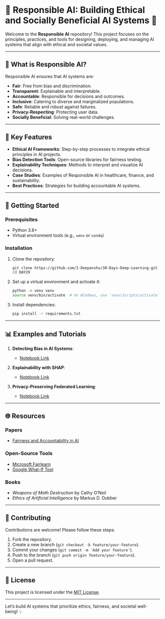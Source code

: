 # 🌟 Responsible AI: Building Ethical and Socially Beneficial AI Systems 🌟

Welcome to the **Responsible AI** repository! This project focuses on the principles, practices, and tools for designing, deploying, and managing AI systems that align with ethical and societal values.

---

## 🧐 What is Responsible AI?
Responsible AI ensures that AI systems are:
- **Fair**: Free from bias and discrimination.
- **Transparent**: Explainable and interpretable.
- **Accountable**: Responsible for decisions and outcomes.
- **Inclusive**: Catering to diverse and marginalized populations.
- **Safe**: Reliable and robust against failures.
- **Privacy-Respecting**: Protecting user data.
- **Socially Beneficial**: Solving real-world challenges.

---

## 🔑 Key Features
- **Ethical AI Frameworks**: Step-by-step processes to integrate ethical principles in AI projects.
- **Bias Detection Tools**: Open-source libraries for fairness testing.
- **Explainability Techniques**: Methods to interpret and visualize AI decisions.
- **Case Studies**: Examples of Responsible AI in healthcare, finance, and sustainability.
- **Best Practices**: Strategies for building accountable AI systems.

---

## 🚀 Getting Started

### Prerequisites
- Python 3.8+
- Virtual environment tools (e.g., `venv` or `conda`)

### Installation
1. Clone the repository:
   ```bash
   git clone https://github.com/I-Deepanshu/30-Days-Deep-Learning.git
   cd DAY29
   ```

2. Set up a virtual environment and activate it:
   ```bash
   python -m venv venv
   source venv/bin/activate  # On Windows, use `venv\Scripts\activate`
   ```

3. Install dependencies:
   ```bash
   pip install -r requirements.txt
   ```

---

## 📊 Examples and Tutorials
1. **Detecting Bias in AI Systems**:
   - [Notebook Link](notebooks/detecting_bias.ipynb)

2. **Explainability with SHAP**:
   - [Notebook Link](notebooks/explainability_with_shap.ipynb)

3. **Privacy-Preserving Federated Learning**:
   - [Notebook Link](notebooks/federated_learning.ipynb)

---

## 🌐 Resources
### Papers
- [Fairness and Accountability in AI](https://arxiv.org/abs/1811.05577)

### Open-Source Tools
- [Microsoft Fairlearn](https://github.com/fairlearn/fairlearn)
- [Google What-If Tool](https://pair-code.github.io/what-if-tool/)

### Books
- *Weapons of Math Destruction* by Cathy O’Neil
- *Ethics of Artificial Intelligence* by Markus D. Dubber

---

## 🤝 Contributing
Contributions are welcome! Please follow these steps:
1. Fork the repository.
2. Create a new branch (`git checkout -b feature/your-feature`).
3. Commit your changes (`git commit -m 'Add your feature'`).
4. Push to the branch (`git push origin feature/your-feature`).
5. Open a pull request.

---

## 📜 License
This project is licensed under the [MIT License](LICENSE).

---

Let’s build AI systems that prioritize ethics, fairness, and societal well-being! 💡